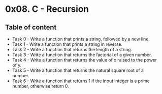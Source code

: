 # 0x08. C - Recursion

## Table of content
* Task 0 - Write a function that prints a string, followed by a new line.
* Task 1 - Write a function that prints a string in reverse.
* Task 2 - Write a function that returns the length of a string.
* Task 3 - Write a function that returns the factorial of a given number.
* Task 4 - Write a function that returns the value of x raised to the power of y.
* Task 5 - Write a function that returns the natural square root of a number.
* Task 6 - Write a function that returns 1 if the input integer is a prime number, otherwise return 0.
